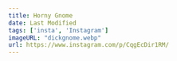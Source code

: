 ```yaml
---
title: Horny Gnome
date: Last Modified
tags: ['insta', 'Instagram']
imageURL: "dickgnome.webp"
url: https://www.instagram.com/p/CqgEcDir1RM/
---
```

